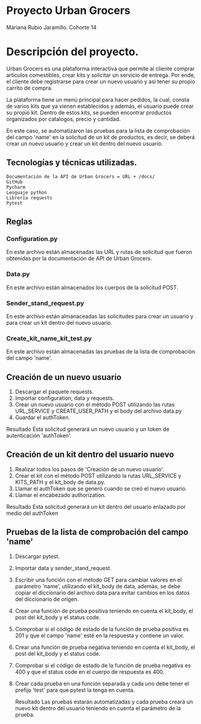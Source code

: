 # Proyecto Urban Grocers 

Mariana Rubio Jaramillo. Cohorte 14


# **Descripción del proyecto.**

Urban Grocers es una plataforma interactiva que permite al cliente comprar 
artículos comestibles, crear kits y solicitar un servicio de entrega. Por ende,
el cliente debe registrarse para crear un nuevo usuario y asi tener su 
propio carrito de compra. 

La plataforma tiene un menú principal para hacer pedidos, la cual, 
consta de varios kits que ya vienen establecidos y además, el usuario
puede crear su propio kit. Dentro de estos kits, se pueden encontrar 
productos organizados por catalogos, precio y cantidad.

En este caso, se automatizaron las pruebas para la lista de comprobación
del campo 'name' en la solicitud de un kit de productos, es decir, se deberá 
crear un nuevo usuario y crear un kit dentro del nuevo usuario.

## Tecnologías y técnicas utilizadas.

    Documentación de la API de Urban Grocers = URL + /docs/ 
    GitHub
    Pycharm
    Lenguaje python
    Librería requests
    Pytest

## Reglas

### Configuration.py

En este archivo están almacenadas las URL y rutas de solicitud que fueron
obtenidas por la documentación de API de Urban Grocers.

### Data.py
En este archivo están almacenados los cuerpos de la solicitud POST.

### Sender_stand_request.py
En este archivo están almanaceadas las solicitudes para crear un usuario
y para crear un kit dentro del nuevo usuario.

### Create_kit_name_kit_test.py
En este archivo están almacenadas las pruebas de la lista de comprobación
del campo 'name'.


## **Creación de un nuevo usuario**

1. Descargar el paquete requests.
2. Importar configuration, data y requests. 
3. Crear un nuevo usuario con el método POST utilizando las rutas URL_SERVICE y
CREATE_USER_PATH y el body del archivo data.py 
4. Guardar el authToken.

 Resultado
 Esta solicitud generará un nuevo usuario y un token de autenticación 'authToken'.

## **Creación de un kit dentro del usuario nuevo**

1. Realizar todos los pasos de 'Creación de un nuevo usuario'.
2. Crear el kit con el método POST utilizando la rutas URL_SERVICE y KITS_PATH 
y el kit_body de data.py.
3. Llamar el authToken que se generó cuando se creó el nuevo usuario.
4. Llamar el encabezado authorization.

Resultado
Esta solicitud generará un kit dentro del usuario enlazado por medio del 
    authToken

## **Pruebas de la lista de comprobación del campo 'name'**

1. Descargar pytest.
2. Importar data y sender_stand_request. 
3. Escribir una función con el método GET para cambiar valores en el parámetro
'name', utilizando el kit_body de data, además, se debe copiar el diccionario del archivo data para
evitar cambios en los datos del diccionario de origen. 
4. Crear una función de prueba positiva teniendo en cuenta el kit_body, el post
del kit_body y el status code. 
5. Comprobar si el código de estado de la función de prueba positiva es 201 y que el campo 'name'
esté en la respuesta y contiene un valor. 
6. Crear una función de prueba negativa teniendo en cuenta el kit_body, el post
del kit_body y el status code. 
7. Comprobar si el código de estado de la función de prueba negativa es 400 y que el status code
en el cuerpo de respuesta es 400. 
8. Crear cada prueba en una función separada y cada uno debe tener el prefijo 'test' para que pytest
la tenga en cuenta. 

    Resultado
    Las pruebas estarán automatizadas y cada prueba creará un nuevo kit dentro del usuario
    teniendo en cuenta el parámetro de la prueba.










